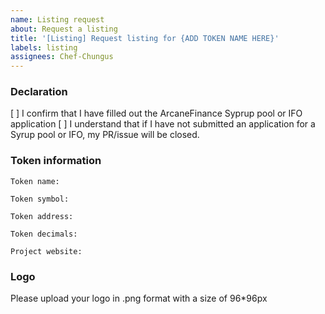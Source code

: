 ```yaml
---
name: Listing request
about: Request a listing
title: '[Listing] Request listing for {ADD TOKEN NAME HERE}'
labels: listing
assignees: Chef-Chungus
---
```


### Declaration

[ ] I confirm that I have filled out the ArcaneFinance Syprup pool or IFO application
[ ] I understand that if I have not submitted an application for a Syrup pool or IFO, my PR/issue will be closed.

### Token information

```
Token name:

Token symbol:

Token address:

Token decimals:

Project website:
```

### Logo

Please upload your logo in .png format with a size of 96\*96px
